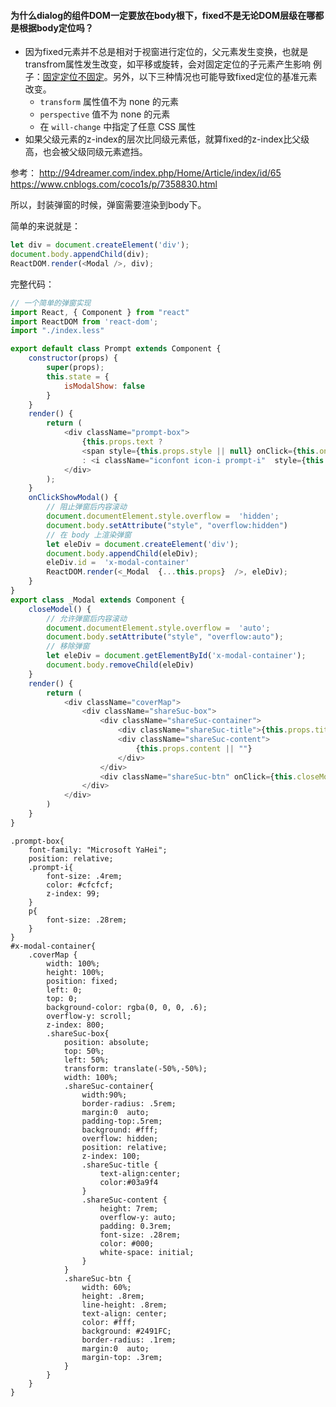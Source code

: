 ﻿#### 为什么dialog的组件DOM一定要放在body根下，fixed不是无论DOM层级在哪都是根据body定位吗？
-  因为fixed元素并不总是相对于视窗进行定位的，父元素发生变换，也就是transfrom属性发生改变，如平移或旋转，会对固定定位的子元素产生影响 例子：[固定定位不固定](http://codepen.io/huangbuyi/pen/mRYXbg)。另外，以下三种情况也可能导致fixed定位的基准元素改变。
   -  `transform` 属性值不为 none 的元素
   -   `perspective` 值不为 none 的元素
   -  在 `will-change` 中指定了任意 CSS 属性
-  如果父级元素的z-index的层次比同级元素低，就算fixed的z-index比父级高，也会被父级同级元素遮挡。

参考：
http://94dreamer.com/index.php/Home/Article/index/id/65
https://www.cnblogs.com/coco1s/p/7358830.html

所以，封装弹窗的时候，弹窗需要渲染到body下。

简单的来说就是：
``` javascript
let div = document.createElement('div');
document.body.appendChild(div);
ReactDOM.render(<Modal />, div);
```
完整代码：
``` javascript
// 一个简单的弹窗实现
import React, { Component } from "react"
import ReactDOM from 'react-dom';
import "./index.less"

export default class Prompt extends Component {
	constructor(props) {
		super(props);
		this.state = {
			isModalShow: false
		}
	}
	render() {
		return (
			<div className="prompt-box">
				{this.props.text ? 
				<span style={this.props.style || null} onClick={this.onClickShowModal.bind(this)} >{this.props.text}</span> 
				: <i className="iconfont icon-i prompt-i"  style={this.props.style || null} onClick={this.onClickShowModal.bind(this)} />}
			</div>
		);
	}
	onClickShowModal() {
	    // 阻止弹窗后内容滚动
		document.documentElement.style.overflow =  'hidden';
		document.body.setAttribute("style", "overflow:hidden")
		// 在 body 上渲染弹窗
		let eleDiv = document.createElement('div');
		document.body.appendChild(eleDiv);
		eleDiv.id =  'x-modal-container'
		ReactDOM.render(<_Modal  {...this.props}  />, eleDiv);
	}
}
export class _Modal extends Component {
	closeModel() {
	    // 允许弹窗后内容滚动
		document.documentElement.style.overflow =  'auto';
		document.body.setAttribute("style", "overflow:auto");
		// 移除弹窗
		let eleDiv = document.getElementById('x-modal-container');
		document.body.removeChild(eleDiv)
	}
	render() {
		return (
			<div className="coverMap">
				<div className="shareSuc-box">
					<div className="shareSuc-container">
						<div className="shareSuc-title">{this.props.title || "说明"}</div>
						<div className="shareSuc-content">
							{this.props.content || ""}
						</div>
					</div>
					<div className="shareSuc-btn" onClick={this.closeModel.bind(this)}>关 闭</div>
				</div>
			</div>
		)
	}
}
```
``` less
.prompt-box{
	font-family: "Microsoft YaHei";
	position: relative;
	.prompt-i{
		font-size: .4rem;
		color: #cfcfcf;
		z-index: 99;
	}
	p{
		font-size: .28rem;
	}
}
#x-modal-container{
	.coverMap {
		width: 100%;
		height: 100%;
		position: fixed;
		left: 0;
		top: 0;
		background-color: rgba(0, 0, 0, .6);
		overflow-y: scroll;
		z-index: 800;
		.shareSuc-box{
			position: absolute;
			top: 50%;
			left: 50%;
			transform: translate(-50%,-50%);
			width: 100%;
			.shareSuc-container{
				width:90%;
				border-radius: .5rem;
				margin:0  auto;
				padding-top:.5rem;
				background: #fff;
				overflow: hidden;
				position: relative;
				z-index: 100;
				.shareSuc-title {
					text-align:center;
					color:#03a9f4
				}
				.shareSuc-content {
					height: 7rem;
					overflow-y: auto;
					padding: 0.3rem;
					font-size: .28rem;
					color: #000;
					white-space: initial;
				}
			}
			.shareSuc-btn {
				width: 60%;
				height: .8rem;
				line-height: .8rem;
				text-align: center;
				color: #fff;
				background: #2491FC;
				border-radius: .1rem;
				margin:0  auto;
				margin-top: .3rem;
			}
		}
	}
}
```
